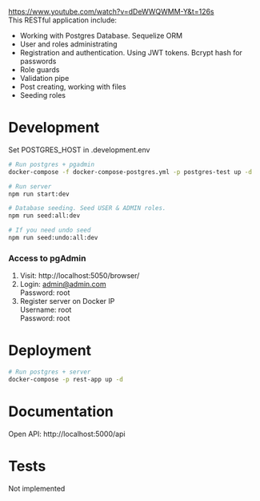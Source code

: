 https://www.youtube.com/watch?v=dDeWWQWMM-Y&t=126s  
This RESTful application include: 
- Working with Postgres Database. Sequelize ORM
- User and roles administrating  
- Registration and authentication. Using JWT tokens. Bcrypt hash for passwords
- Role guards
- Validation pipe
- Post creating, working with files
- Seeding roles
# Development
Set POSTGRES_HOST in .development.env
```bash
# Run postgres + pgadmin
docker-compose -f docker-compose-postgres.yml -p postgres-test up -d    

# Run server
npm run start:dev

# Database seeding. Seed USER & ADMIN roles.
npm run seed:all:dev

# If you need undo seed
npm run seed:undo:all:dev
```
### Access to pgAdmin
1. Visit: http://localhost:5050/browser/ 
2. Login: admin@admin.com  
   Password: root
3. Register server on Docker IP  
   Username: root  
   Password: root  

# Deployment

```bash
# Run postgres + server
docker-compose -p rest-app up -d
```
# Documentation 
Open API: http://localhost:5000/api  

# Tests
Not implemented


